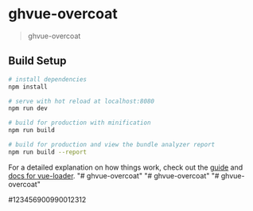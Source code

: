 # ghvue-overcoat

> ghvue-overcoat

## Build Setup

``` bash
# install dependencies
npm install

# serve with hot reload at localhost:8080
npm run dev

# build for production with minification
npm run build

# build for production and view the bundle analyzer report
npm run build --report
```

For a detailed explanation on how things work, check out the [guide](http://vuejs-templates.github.io/webpack/) and [docs for vue-loader](http://vuejs.github.io/vue-loader).
"# ghvue-overcoat" 
"# ghvue-overcoat" 
"# ghvue-overcoat" 

#123456900990012312
